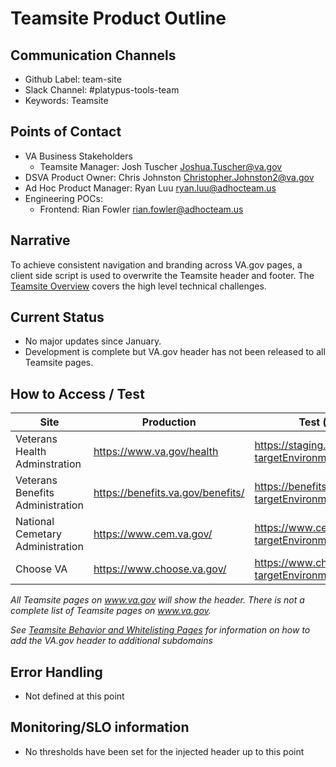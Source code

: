 # Teamsite Product Outline

## Communication Channels 
- Github Label: team-site
- Slack Channel: #platypus-tools-team
- Keywords: Teamsite

## Points of Contact
- VA Business Stakeholders
  - Teamsite Manager: Josh Tuscher Joshua.Tuscher@va.gov 
- DSVA Product Owner: Chris Johnston Christopher.Johnston2@va.gov 
- Ad Hoc Product Manager: Ryan Luu ryan.luu@adhocteam.us
- Engineering POCs:
  - Frontend: Rian Fowler rian.fowler@adhocteam.us

## Narrative
To achieve consistent navigation and branding across VA.gov pages, a client side script is used to overwrite the Teamsite header and footer. The [Teamsite Overview](https://department-of-veterans-affairs.github.io/veteran-facing-services-tools/platform/architecture/teamsite/#teamsite-overview) covers the high level technical challenges.

## Current Status

- No major updates since January. 
- Development is complete but VA.gov header has not been released to all Teamsite pages.

## How to Access / Test

| Site | Production | Test (staging) |
| --- | --- | --- |
| Veterans Health Adminstration | https://www.va.gov/health | https://staging.va.gov/health/?targetEnvironment=vagovstaging |
| Veterans Benefits Administration | https://benefits.va.gov/benefits/ | https://benefits.va.gov/benefits/?targetEnvironment=vagovstaging |
| National Cemetary Administration | https://www.cem.va.gov/ | https://www.cem.va.gov/?targetEnvironment=vagovstaging | 
| Choose VA | https://www.choose.va.gov/ | https://www.choose.va.gov/?targetEnvironment=vagovstaging |

_All Teamsite pages on www.va.gov will show the header. There is not a complete list of Teamsite pages on www.va.gov._

_See [Teamsite Behavior and Whitelisting Pages](https://department-of-veterans-affairs.github.io/veteran-facing-services-tools/platform/architecture/teamsite/#teamsite-behavior-and-whitelisting-pages) for information on how to add the VA.gov header to additional subdomains_

## Error Handling
- Not defined at this point

## Monitoring/SLO information 
- No thresholds have been set for the injected header up to this point
